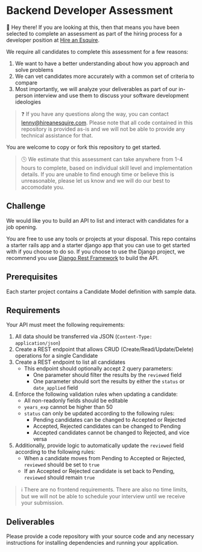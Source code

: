# Backend Developer Assessment

:wave: Hey there! If you are looking at this, then that means you have been selected to complete an assessment as part of the hiring process for a developer position at [Hire an Esquire](https://hireanesquire.com/).

We require all candidates to complete this assessment for a few reasons:

1. We want to have a better understanding about how you approach and solve problems
1. We can vet candidates more accurately with a common set of criteria to compare
1. Most importantly, we will analyze your deliverables as part of our in-person interview and use them to discuss your software development ideologies

> :question: If you have any questions along the way, you can contact [lenny@hireanesquire.com](mailto:lenny@hireanesquire.com). Please note that all code contained in this repository is provided as-is and we will not be able to provide any technical assistance for that.

You are welcome to copy or fork this repository to get started.

> :clock4: We estimate that this assessment can take anywhere from 1-4 hours to complete, based on individual skill level and implementation details. If you are unable to find enough time or believe this is unreasonable, please let us know and we will do our best to accomodate you.


## Challenge

We would like you to build an API to list and interact with candidates for a job opening.

You are free to use any tools or projects at your disposal. This repo contains a starter rails app and a starter django app that you can use to get started with if you choose to do so. If you choose to use the Django project, we recommend you use [Django Rest Framework](http://http://www.django-rest-framework.org/) to build the API.

## Prerequisites

Each starter project contains a Candidate Model definition with sample data.

## Requirements

Your API must meet the following requirements:

1. All data should be transferred via JSON (`Content-Type: application/json`)
1. Create a REST endpoint that allows CRUD (Create/Read/Update/Delete) operations for a single Candidate
1. Create a REST endpoint to list all candidates
    - This endpoint should optionally accept 2 query parameters:
        - One parameter should filter the results by the `reviewed` field
        - One parameter should sort the results by either the `status` or `date_applied` field
1. Enforce the following validation rules when updating a candidate:
    - All non-readonly fields should be editable
    - `years_exp` cannot be higher than 50
    - `status` can only be updated according to the following rules:
        - Pending candidates can be changed to Accepted or Rejected
        - Accepted, Rejected candidates can be changed to Pending
        - Accepted candidates cannot be changed to Rejected, and vice versa
1. Additionally, provide logic to automatically update the `reviewed` field according to the following rules:
    - When a candidate moves from Pending to Accepted or Rejected, `reviewed` should be set to `true`
    - If an Accepted or Rejected candidate is set back to Pending, `reviewed` should remain `true`

> :information_source: There are no frontend requirements. There are also no time limits, but we will not be able to schedule your interview until we receive your submission.

## Deliverables

Please provide a code repository with your source code and any necessary instructions for installing dependencies and running your application.
